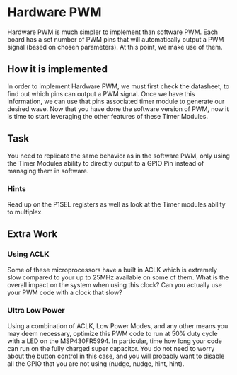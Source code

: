 # Hardware PWM
Hardware PWM is much simpler to implement than software PWM. Each board has a set number of PWM pins that will automatically
output a PWM signal (based on chosen parameters). At this point, we make use of them.

## How it is implemented
In order to implement Hardware PWM, we must first check the datasheet, to find out which pins can output a PWM signal.
Once we have this information, we can use that pins associated timer module to generate our desired wave. 
Now that you have done the software version of PWM, now it is time to start leveraging the other features of these Timer Modules.

## Task
You need to replicate the same behavior as in the software PWM, only using the Timer Modules ability to directly output to a GPIO Pin instead of managing them in software. 

### Hints 
Read up on the P1SEL registers as well as look at the Timer modules ability to multiplex.

## Extra Work
### Using ACLK
Some of these microprocessors have a built in ACLK which is extremely slow compared to your up to 25MHz available on some of them. What is the overall impact on the system when using this clock? Can you actually use your PWM code with a clock that slow?

### Ultra Low Power
Using a combination of ACLK, Low Power Modes, and any other means you may deem necessary, optimize this PWM code to run at 50% duty cycle with a LED on the MSP430FR5994. In particular, time how long your code can run on the fully charged super capacitor. You do not need to worry about the button control in this case, and you will probably want to disable all the GPIO that you are not using (nudge, nudge, hint, hint).